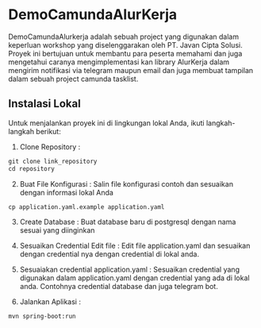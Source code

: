 # DemoCamundaAlurKerja
DemoCamundaAlurkerja adalah sebuah project yang digunakan dalam keperluan workshop yang diselenggarakan oleh PT. Javan Cipta Solusi. 
Proyek ini bertujuan untuk membantu para peserta memahami dan juga mengetahui caranya mengimplementasi kan library 
AlurKerja dalam mengirim notifikasi via telegram maupun email dan juga membuat tampilan dalam sebuah project camunda tasklist.

## Instalasi Lokal
Untuk menjalankan proyek ini di lingkungan lokal Anda, ikuti langkah-langkah berikut:

1. Clone Repository :
```xml
git clone link_repository
cd repository
```

2. Buat File Konfigurasi :
   Salin file konfigurasi contoh dan sesuaikan dengan informasi lokal Anda

```xml
cp application.yaml.example application.yaml
```

3. Create Database : 
   Buat database baru di postgresql dengan nama sesuai yang diinginkan

4. Sesuaikan Credential Edit file :
   Edit file application.yaml dan sesuaikan dengan credential nya dengan credential di lokal anda.

5. Sesuaiakan credential application.yaml :
   Sesuaikan credential yang digunakan dalam application.yaml dengan credential yang ada di lokal anda. 
   Contohnya credential database dan juga telegram bot.
6. Jalankan Aplikasi :
```xml
mvn spring-boot:run
```
